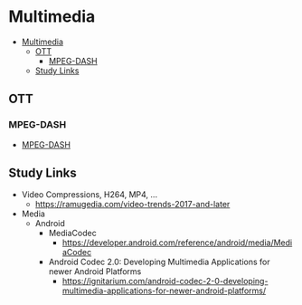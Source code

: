# Multimedia

- [Multimedia](#multimedia)
  - [OTT](#ott)
    - [MPEG-DASH](#mpeg-dash)
  - [Study Links](#study-links)

## OTT

### MPEG-DASH

- [MPEG-DASH](mpeg_dash.md)

## Study Links

- Video Compressions, H264, MP4, ...
  - <https://ramugedia.com/video-trends-2017-and-later>
- Media
  - Android
    - MediaCodec
      - <https://developer.android.com/reference/android/media/MediaCodec>
    - Android Codec 2.0: Developing Multimedia Applications for newer Android Platforms
      - <https://ignitarium.com/android-codec-2-0-developing-multimedia-applications-for-newer-android-platforms/>
